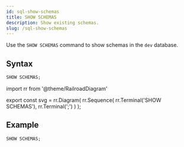 ```yaml
---
id: sql-show-schemas
title: SHOW SCHEMAS
description: Show existing schemas.
slug: /sql-show-schemas
---
```


Use the `SHOW SCHEMAS` command to show schemas in the `dev` database.

## Syntax

```sql
SHOW SCHEMAS;
```


import rr from '@theme/RailroadDiagram'

export const svg = rr.Diagram(
    rr.Sequence(
        rr.Terminal('SHOW SCHEMAS'),
        rr.Terminal(';')
    )
);

<drawer SVG={svg} />



## Example

```sql
SHOW SCHEMAS;
```